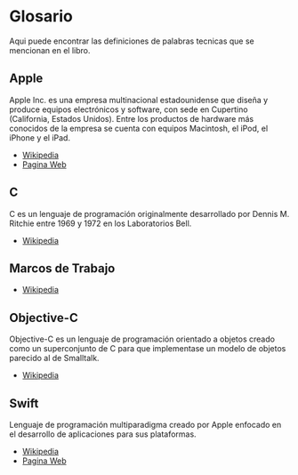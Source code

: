 # Glosario

Aqui puede encontrar las definiciones de palabras tecnicas que se mencionan en el libro.

## Apple
Apple Inc. es una empresa multinacional estadounidense que diseña y produce equipos electrónicos y software, con sede en Cupertino (California, Estados Unidos). Entre los productos de hardware más conocidos de la empresa se cuenta con equipos Macintosh, el iPod, el iPhone y el iPad.

- [Wikipedia](https://es.wikipedia.org/wiki/Apple)
- [Pagina Web](www.appple.com)

## C
C es un lenguaje de programación originalmente desarrollado por Dennis M. Ritchie entre 1969 y 1972 en los Laboratorios Bell.

- [Wikipedia](https://es.wikipedia.org/wiki/C_(lenguaje_de_programación))

## Marcos de Trabajo


- [Wikipedia](https://es.wikipedia.org/wiki/Framework)

## Objective-C
Objective-C es un lenguaje de programación orientado a objetos creado como un superconjunto de C para que implementase un modelo de objetos parecido al de Smalltalk.

- [Wikipedia](https://es.wikipedia.org/wiki/Objective-C)

## Swift
Lenguaje de programación multiparadigma creado por Apple enfocado en el desarrollo de aplicaciones para sus plataformas.

- [Wikipedia](https://es.wikipedia.org/wiki/Swift_(lenguaje_de_programación))
- [Pagina Web](www.swift.org)

